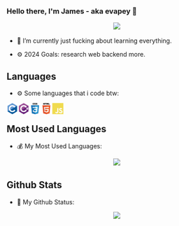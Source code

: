 ### Hello there, I'm James - aka evapey 👋

<p align="center">
  <img src="https://cdn.discordapp.com/attachments/438156046955970561/812043569510088774/A912Jaf_t.gif" />
</p>

- 🌱 I’m currently just fucking about learning everything.

- ⚙️ 2024 Goals: research web backend more.

## Languages

- ⚙️ Some languages that i code btw:

<img align="left" alt="C" width="26px" src="https://raw.githubusercontent.com/devicons/devicon/master/icons/c/c-original.svg" />
<img align="left" alt="C#" width="26px" src="https://raw.githubusercontent.com/devicons/devicon/master/icons/csharp/csharp-original.svg" />
<img align="left" alt="CSS" width="26px" src="https://raw.githubusercontent.com/devicons/devicon/master/icons/css3/css3-original-wordmark.svg" />
<img align="left" alt="HTML" width="26px" src="https://raw.githubusercontent.com/devicons/devicon/master/icons/html5/html5-original-wordmark.svg" />
<img align="left" alt="JS" width="26px" src="https://raw.githubusercontent.com/devicons/devicon/master/icons/javascript/javascript-plain.svg" />

<br />

## Most Used Languages

- 💰 My Most Used Languages:
<p align="center">
  <img src="https://github-readme-stats.vercel.app/api/top-langs/?username=evapey&&show_icons=true&title_color=ffffff&icon_color=bb2acf&text_color=daf7dc&bg_color=151515" />
</p>

## Github Stats

- 🔨 My Github Status:
<p align="center">
<img src="https://github-readme-stats.vercel.app/api?username=evapey&&show_icons=true&title_color=ffffff&icon_color=bb2acf&text_color=daf7dc&bg_color=151515">
</p>
